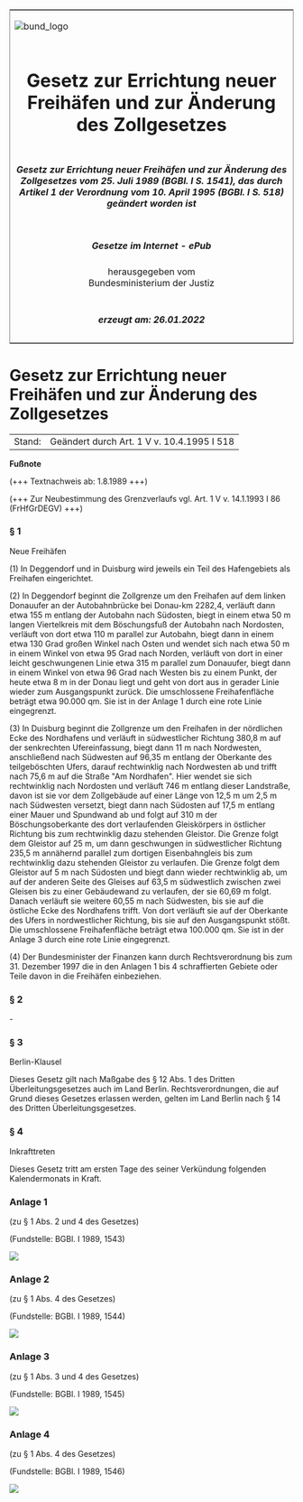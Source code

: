 <span id="DECKBLATT.html"></span>

<table border="0" frame="border" width="100%">

<tr valign="top">

<td align="left">

![bund\_logo](BfJ_2021_Web_de_de.gif)

</td>

<td align="right">

 

</td>

</tr>

<tr align="center" valign="middle">

<td colspan="2">

# Gesetz zur Errichtung neuer Freihäfen und zur Änderung des Zollgesetzes

</td>

</tr>

<tr align="center" valign="middle">

<td colspan="2">

##### Gesetz zur Errichtung neuer Freihäfen und zur Änderung des Zollgesetzes vom 25. Juli 1989 (BGBl. I S. 1541), das durch Artikel 1 der Verordnung vom 10. April 1995 (BGBl. I S. 518) geändert worden ist

</td>

</tr>

<tr align="center" valign="middle">

<td colspan="2">

  
  

##### Gesetze im Internet - ePub  
  
herausgegeben vom  
Bundesministerium der Justiz

</td>

</tr>

<tr align="center" valign="bottom">

<td colspan="2">

  
  

##### erzeugt am: 26.01.2022

</td>

</tr>

</table>

<span id="BJNR015410989.html"></span>

# Gesetz zur Errichtung neuer Freihäfen und zur Änderung des Zollgesetzes

<div>

<div class="jnhtml">

|        |                                            |
| ------ | ------------------------------------------ |
| Stand: | Geändert durch Art. 1 V v. 10.4.1995 I 518 |

</div>

</div>

<div>

  
**Fußnote**

<div class="jnhtml">

<div>

<div class="jurAbsatz">

(+++ Textnachweis ab: 1.8.1989 +++)

</div>

<div class="jurAbsatz">

  
(+++ Zur Neubestimmung des Grenzverlaufs vgl. Art. 1 V v. 14.1.1993 I 86
(FrHfGrDEGV) +++)

</div>

</div>

</div>

</div>

<span id="BJNR015410989BJNE000102307.html"></span>

### § 1  
Neue Freihäfen

<div>

<div class="jnhtml">

<div>

<div class="jurAbsatz">

(1) In Deggendorf und in Duisburg wird jeweils ein Teil des Hafengebiets
als Freihafen eingerichtet.

</div>

<div class="jurAbsatz">

(2) In Deggendorf beginnt die Zollgrenze um den Freihafen auf dem linken
Donauufer an der Autobahnbrücke bei Donau-km 2282,4, verläuft dann etwa
155 m entlang der Autobahn nach Südosten, biegt in einem etwa 50 m
langen Viertelkreis mit dem Böschungsfuß der Autobahn nach Nordosten,
verläuft von dort etwa 110 m parallel zur Autobahn, biegt dann in einem
etwa 130 Grad großen Winkel nach Osten und wendet sich nach etwa 50 m in
einem Winkel von etwa 95 Grad nach Norden, verläuft von dort in einer
leicht geschwungenen Linie etwa 315 m parallel zum Donauufer, biegt dann
in einem Winkel von etwa 96 Grad nach Westen bis zu einem Punkt, der
heute etwa 8 m in der Donau liegt und geht von dort aus in gerader Linie
wieder zum Ausgangspunkt zurück. Die umschlossene Freihafenfläche
beträgt etwa 90.000 qm. Sie ist in der Anlage 1 durch eine rote Linie
eingegrenzt.

</div>

<div class="jurAbsatz">

(3) In Duisburg beginnt die Zollgrenze um den Freihafen in der
nördlichen Ecke des Nordhafens und verläuft in südwestlicher Richtung
380,8 m auf der senkrechten Ufereinfassung, biegt dann 11 m nach
Nordwesten, anschließend nach Südwesten auf 96,35 m entlang der
Oberkante des teilgeböschten Ufers, darauf rechtwinklig nach Nordwesten
ab und trifft nach 75,6 m auf die Straße "Am Nordhafen". Hier wendet sie
sich rechtwinklig nach Nordosten und verläuft 746 m entlang dieser
Landstraße, davon ist sie vor dem Zollgebäude auf einer Länge von 12,5 m
um 2,5 m nach Südwesten versetzt, biegt dann nach Südosten auf 17,5 m
entlang einer Mauer und Spundwand ab und folgt auf 310 m der
Böschungsoberkante des dort verlaufenden Gleiskörpers in östlicher
Richtung bis zum rechtwinklig dazu stehenden Gleistor. Die Grenze folgt
dem Gleistor auf 25 m, um dann geschwungen in südwestlicher Richtung
235,5 m annähernd parallel zum dortigen Eisenbahngleis bis zum
rechtwinklig dazu stehenden Gleistor zu verlaufen. Die Grenze folgt dem
Gleistor auf 5 m nach Südosten und biegt dann wieder rechtwinklig ab, um
auf der anderen Seite des Gleises auf 63,5 m südwestlich zwischen zwei
Gleisen bis zu einer Gebäudewand zu verlaufen, der sie 60,69 m folgt.
Danach verläuft sie weitere 60,55 m nach Südwesten, bis sie auf die
östliche Ecke des Nordhafens trifft. Von dort verläuft sie auf der
Oberkante des Ufers in nordwestlicher Richtung, bis sie auf den
Ausgangspunkt stößt. Die umschlossene Freihafenfläche beträgt etwa
100.000 qm. Sie ist in der Anlage 3 durch eine rote Linie eingegrenzt.

</div>

<div class="jurAbsatz">

(4) Der Bundesminister der Finanzen kann durch Rechtsverordnung bis zum
31. Dezember 1997 die in den Anlagen 1 bis 4 schraffierten Gebiete oder
Teile davon in die Freihäfen einbeziehen.

</div>

</div>

</div>

</div>

<span id="BJNR015410989BJNE000200328.html"></span>

### § 2  

<div>

<div class="jnhtml">

<div>

<div class="jurAbsatz">

\-

</div>

</div>

</div>

</div>

<span id="BJNR015410989BJNE000300328.html"></span>

### § 3  
Berlin-Klausel

<div>

<div class="jnhtml">

<div>

<div class="jurAbsatz">

Dieses Gesetz gilt nach Maßgabe des § 12 Abs. 1 des Dritten
Überleitungsgesetzes auch im Land Berlin. Rechtsverordnungen, die auf
Grund dieses Gesetzes erlassen werden, gelten im Land Berlin nach § 14
des Dritten Überleitungsgesetzes.

</div>

</div>

</div>

</div>

<span id="BJNR015410989BJNE000400328.html"></span>

### § 4  
Inkrafttreten

<div>

<div class="jnhtml">

<div>

<div class="jurAbsatz">

Dieses Gesetz tritt am ersten Tage des seiner Verkündung folgenden
Kalendermonats in Kraft.

</div>

</div>

</div>

</div>

<span id="BJNR015410989BJNE000500328.html"></span>

### Anlage 1  
(zu § 1 Abs. 2 und 4 des Gesetzes)

<div>

<div class="jnhtml">

<div>

<div class="jurAbsatz">

<div class="kommentar_Fundstelle">

(Fundstelle: BGBl. I 1989, 1543)

</div>

</div>

<div class="jurAbsatz">

![](bgbl1_1989_j1543_0010.jpeg)

</div>

</div>

</div>

</div>

<span id="BJNR015410989BJNE000600328.html"></span>

### Anlage 2  
(zu § 1 Abs. 4 des Gesetzes)

<div>

<div class="jnhtml">

<div>

<div class="jurAbsatz">

  

<div class="kommentar_Fundstelle">

(Fundstelle: BGBl. I 1989, 1544)

</div>

</div>

<div class="jurAbsatz">

![](bgbl1_1989_j1544_0010.jpeg)

</div>

</div>

</div>

</div>

<span id="BJNR015410989BJNE000700328.html"></span>

### Anlage 3  
(zu § 1 Abs. 3 und 4 des Gesetzes)

<div>

<div class="jnhtml">

<div>

<div class="jurAbsatz">

<div class="kommentar_Fundstelle">

(Fundstelle: BGBl. I 1989, 1545)

</div>

</div>

<div class="jurAbsatz">

![](bgbl1_1989_j1545_0010.jpeg)

</div>

</div>

</div>

</div>

<span id="BJNR015410989BJNE000800328.html"></span>

### Anlage 4  
(zu § 1 Abs. 4 des Gesetzes)

<div>

<div class="jnhtml">

<div>

<div class="jurAbsatz">

<div class="kommentar_Fundstelle">

(Fundstelle: BGBl. I 1989, 1546)

</div>

</div>

<div class="jurAbsatz">

![](bgbl1_1989_j1546_0010.jpeg)

</div>

</div>

</div>

</div>
